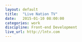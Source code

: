 ```yaml
---
layout: default
title:  "Live Nation TV"
date:   2015-01-10 08:00:00
categories: work
discipline: Front-end Development
live_url: http://lntv.com
---
```


